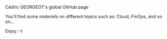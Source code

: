 Cédric GEORGEOT's global GitHub page

You'll find some materiels on different topics such as: Cloud, FinOps, and so on...

Enjoy :-)
